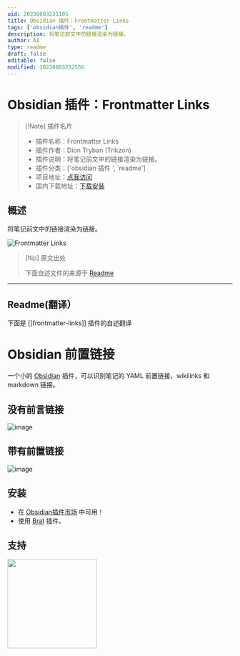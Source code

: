 ```yaml
---
uid: 20230803231105
title: Obsidian 插件：Frontmatter Links
tags: ['obsidian插件', 'readme']
description: 将笔记前文中的链接渲染为链接。
author: AI
type: readme
draft: false
editable: false
modified: 20230803232556
---
```


# Obsidian 插件：Frontmatter Links

> [!Note] 插件名片
> - 插件名称：Frontmatter Links
> - 插件作者：Dion Tryban (Trikzon)
> - 插件说明：将笔记前文中的链接渲染为链接。
> - 插件分类：['obsidian 插件 ', 'readme']
> - 项目地址：[点我访问](https://github.com/Trikzon/obsidian-frontmatter-links)
> - 国内下载地址：[下载安装](https://pkmer.cn/products/plugin/pluginMarket/?frontmatter-links)

## 概述

将笔记前文中的链接渲染为链接。

![Frontmatter Links](https://cdn.pkmer.cn/covers/frontmatter-links.png!pkmer)

> [!tip] 原文出处
>
>下面自述文件的来源于 [Readme](https://ghproxy.net/https://raw.githubusercontent.com/Trikzon/obsidian-frontmatter-links/main/README.md)
>

---

## Readme(翻译）

下面是 [[frontmatter-links]] 插件的自述翻译

# Obsidian 前置链接

一个小的 [Obsidian](https://obsidian.md/) 插件，可以识别笔记的 YAML 前置链接、wikilinks 和 markdown 链接。

## 没有前言链接

![image](https://user-images.githubusercontent.com/29845000/201154400-5578fd30-cdba-48e2-8904-3f3ce9533d10.png)

## 带有前置链接

![image](https://user-images.githubusercontent.com/29845000/201154480-00c71a82-12f4-450a-b00c-8d643b014b05.png)

## 安装

- 在 [Obsidian插件市场](https://obsidian.md/plugins?id=frontmatter-links) 中可用！
- 使用 [Brat](https://github.com/TfTHacker/obsidian42-brat) 插件。

## 支持

[<img src="https://user-images.githubusercontent.com/14358394/115450238-f39e8100-a21b-11eb-89d0-fa4b82cdbce8.png" width="200">](https://ko-fi.com/trikzon)
